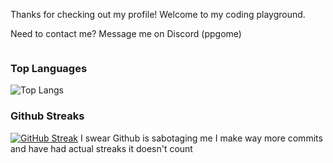 Thanks for checking out my profile! Welcome to my coding playground.

Need to contact me? Message me on Discord (ppgome)

<img src="https://komarev.com/ghpvc/?username=PPGOME&style=flat-square&color=red" alt=""/>

### Top Languages
 ![Top Langs](https://github-readme-stats.vercel.app/api/top-langs/?username=PPGOME&layout=compact)

### Github Streaks
[![GitHub Streak](https://github-readme-streak-stats.herokuapp.com?user=PPGOME&theme=vue-dark&hide_border=true&background=EB545400)](https://git.io/streak-stats)
I swear Github is sabotaging me I make way more commits and have had actual streaks it doesn't count

<!---
PPGOME/PPGOME is a ✨ special ✨ repository because its `README.md` (this file) appears on your GitHub profile.
You can click the Preview link to take a look at your changes.
--->
